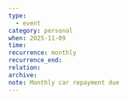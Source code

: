 ```yaml
---
type:
  - event
category: personal
when: 2025-11-09
time:
recurrence: monthly
recurrence_end:
relation:
archive:
note: Monthly car repayment due
---
```


